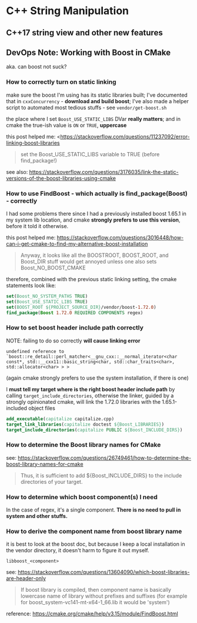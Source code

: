 # C++ String Manipulation

## C++17 string view and other new features

## DevOps Note: Working with Boost in CMake

aka. can boost not suck?

### How to correctly turn on static linking

make sure the boost I'm using has its static libraries built; I've documented
that in `cxxConcurrency` - **download and build boost**; I've also made a helper
script to automated most tedious stuffs - see `vendor/get-boost.sh`

the place where I set `Boost_USE_STATIC_LIBS` DVar **really matters**; and in cmake
the true-ish value is `ON` or `TRUE`, **uppercase**

this post helped me: <<https://stackoverflow.com/questions/11237092/error-linking-boost-libraries>

> set the Boost_USE_STATIC_LIBS variable to TRUE (before find_package!)

see also: <https://stackoverflow.com/questions/3176035/link-the-static-versions-of-the-boost-libraries-using-cmake>

### How to use FindBoost - which actually is find_package(Boost) - correctly

I had some problems there since I had a previously installed boost 1.65.1
in my system lib location, and cmake **strongly prefers to use this version**,
before it told it otherwise.

this post helped me: <https://stackoverflow.com/questions/3016448/how-can-i-get-cmake-to-find-my-alternative-boost-installation>

> Anyway, it looks like all the BOOSTROOT, BOOST_ROOT, and Boost_DIR stuff would get
> annoyed unless one also sets Boost_NO_BOOST_CMAKE

therefore, combined with the previous static linking setting, the 
cmake statements look like: 

```cmake
set(Boost_NO_SYSTEM_PATHS TRUE)
set(Boost_USE_STATIC_LIBS TRUE)
set(BOOST_ROOT ${PROJECT_SOURCE_DIR}/vendor/boost-1.72.0)
find_package(Boost 1.72.0 REQUIRED COMPONENTS regex)
```

### How to set boost header include path correctly

NOTE: failing to do so correctly **will cause linking error**

```text
undefined reference to `boost::re_detail::perl_matcher<__gnu_cxx::__normal_iterator<char const*, std::__cxx11::basic_string<char, std::char_traits<char>, std::allocator<char> > >
```

(again cmake strongly prefers to use the system installation, if there is one)

I **must tell my target where is the right boost header include path** by
calling `target_include_directories`, otherwise the linker, guided by a strongly
opinionated cmake, will link the 1.72.0 libraries with the 1.65.1-included 
object files

```cmake
add_executable(capitalize capitalize.cpp)
target_link_libraries(capitalize doctest ${Boost_LIBRARIES})
target_include_directories(capitalize PUBLIC ${Boost_INCLUDE_DIRS})
```

### How to determine the Boost library names for CMake

see: <https://stackoverflow.com/questions/26749461/how-to-determine-the-boost-library-names-for-cmake>

> Thus, it is sufficient to add ${Boost_INCLUDE_DIRS} to the include directories of your target.

### How to determine which boost component(s) I need 

In the case of regex, it's a single component. **There is no need to 
pull in system and other stuffs.**

### How to derive the component name from boost library name

it is best to look at the boost doc, but because I keep a local installation
in the vendor directory, it doesn't harm to figure it out myself.

`libboost_<component>`

see: <https://stackoverflow.com/questions/13604090/which-boost-libraries-are-header-only>

> If boost library is compiled, then component name is basically lowercase name of library without prefixes and suffixes
> (for example for boost_system-vc141-mt-x64-1_66.lib it would be 'system')

reference: <https://cmake.org/cmake/help/v3.15/module/FindBoost.html>
